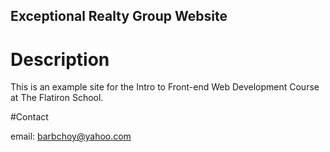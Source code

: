 Exceptional Realty Group Website
-------

# Description

This is an example site for the Intro to Front-end Web Development Course at The Flatiron School.


#Contact

email: barbchoy@yahoo.com